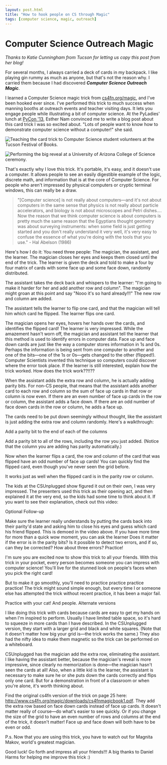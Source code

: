 ```yaml
---
layout: post.html
title: "How to hook people on CS through Magic"
tags: [computer science, magic, outreach]
---
```


Computer Science Outreach Magic
===============================

*Thanks to Katie Cunningham from Tucson for letting us copy this post from her blog!*

For several months, I always carried a deck of cards in my backpack. I like playing gin rummy as much as anyone, but that's not the reason why. I carried them because I had discovered ***Computer Science Outreach Magic***.

I learned a Computer Science magic trick from [cs4fn.org/magic](http://cs4fn.org/magic), and I've been hooked ever since. I've performed this trick to much success when manning booths at outreach events and teacher visiting days. It lets you engage people while illustrating a bit of computer science. At the PyLadies' lunch at [PyCon '13](https://us.pycon.org/2013/), Esther Nam convinced me to write a blog post about this card trick I was so excited about. "Lots of people want to know how to demonstrate computer science without a computer!" she said.


![Teaching the card trick to Computer Science student volunteers at the Tucson Festival of Books.]()

![Performing the big reveal at a University of Arizona College of Science ceremony.]()

 That's exactly why I love this trick. It's portable, it's easy, and it doesn't use a computer. It allows people to see an easily digestible example of the logic, discrete math, and information that is at the core of Computer Science. For people who aren't impressed by physical computers or cryptic terminal windows, this can really be a draw.


> "[Computer science] is not really about computers—and it's not about computers in the same sense that physics is not really about particle accelerators, and biology is not about microscopes and Petri dishes.... Now the reason that we think computer science is about computers is pretty much the same reason that the Egyptians thought geometry was about surveying instruments: when some field is just getting started and you don't really understand it very well, it's very easy to confuse the essence of what you're doing with the tools that you use." - Hal Abelson (1986)

Here's how I do it:
You need three people: The magician, the assistant, and the learner.
The magician closes her eyes and keeps them closed until the end of the trick.
The learner is given the deck and told to make a four by four matrix of cards with some face up and some face down, randomly distributed.

The assistant takes the deck back and whispers to the learner: "I'm going to make it harder for her and add another row and column". The magician might groan at this point and say "Nooo it's so hard already!!!" The new row and column are added.

The assistant tells the learner to flip one card, and that the magician will tell him which card he flipped. The learner flips one card.

The magician opens her eyes, hovers her hands over the cards, and identifies the flipped card!
The learner is very impressed. While the amazement hasn't worn off, the magician and assistant tell the learner that this method is used to identify errors in computer data. Face up and face down cards are just like the way a computer stores information in 1s and 0s. Perhaps the information is being sent from one computer to another and one of the bits—one of the 1s or 0s—gets changed to the other (flipped!). Computer Scientists invented this technique so computers could discover where the error took place. If the learner is still interested, explain how the trick worked.
How does the trick work??!!??

When the assistant adds the extra row and column, he is actually adding parity bits. For non-CS people, that means that the assistant adds another card to each row and column so the sum of face up cards in that row or column is now even. If there are an even number of face up cards in the row or column, the assistant adds a face down. If there are an odd number of face down cards in the row or column, he adds a face up.

The cards need to be put down seemingly without thought, like the assistant is just adding the extra row and column randomly. Here's a walkthrough:

Add a parity bit to the end of each of the columns


Add a parity bit to all of the rows, including the row you just added. (Notice that the column you are adding has parity automatically.)


Now when the learner flips a card, the row and column of the card that was flipped have an odd number of face up cards! You can quickly find the flipped card, even though you've never seen the grid before.



It works just as well when the flipped card is in the parity row or column.


The kids at the CSUnplugged show figured it out on their own, I was very impressed. The presenters used this trick as their opening act, and then explained it at the very end, so the kids had some time to think about it. If you want to see their explanation, check out this video:



Optional Follow-up

Make sure the learner really understands by putting the cards back into their parity'd state and asking him to close his eyes and guess which card his friend flipped. This is demoed in the video above. If you have more time for more than a quick wow moment, you can ask the learner
Does it matter if the error is in the parity bits?
Is it possible to detect two errors, and if so, can they be corrected?
How about three errors?
Practice!

I'm sure you are excited now to show this trick to all your friends. With this trick in your pocket, every person becomes someone you can impress with computer science! You'll live for the stunned look on people's faces when you pick the right card!

But to make it go smoothly, you'll need to practice practice practice practice! The trick might sound simple enough, but every time I or someone else has attempted the trick without recent practice, it has been a major fail.


Practice with your cat! And people.
Alternate versions

I like doing this trick with cards because cards are easy to get my hands on when I'm inspired to perform. Usually I have limited table space, so it's hard to squeeze in more cards than I have described. In the CSUnplugged version, they start with a larger grid and black and white squares. (Note that it doesn't matter how big your grid is—the trick works the same.) They also had the nifty idea to make them magnetic so the trick can be performed on a whiteboard.

CSUnplugged has the magician add the extra row, eliminating the assistant. I like having the assistant better, because the magician's reveal is more impressive, since clearly no memorization is done—the magician hasn't seen the cards at all! Also, when a little kid is the learner, the assistant is necessary to make sure he or she puts down the cards correctly and flips only one card. But for a demonstration in front of a classroom or when you're alone, it's worth thinking about.

Find the original cs4fn version of the trick on page 25 here: http://www.cs4fn.org/magic/downloads/cs4fnmagicbook1.pdf. They add the extra row based on face down cards instead of face up cards. It doesn't matter really of course—do what's easier to see quickly. Or if you change the size of the grid to have an even number of rows and columns at the end of the trick, it doesn't matter! Face up and face down will both have to be even or odd.

P.s. Now that you are using this trick, you have to watch out for Magnita Makov, world's greatest magician.



Good luck! Go forth and impress all your friends!!!
A big thanks to Daniel Harms for helping me improve this trick :)
